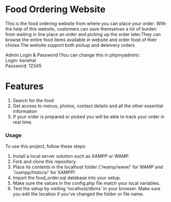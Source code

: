 
# Food Ordering Website 
This is the food ordering website from where you can place your order.
With the help of this website, customers can save themselves a lot of burden from waiting 
in line place an order and picking up the order later.They can browse the entire food items available
in website and order food of their choise.The website support both pickup and deleivery orders

Admin Login & Password (You can change this in phpmyadmin):<br>
Login: ksnehal<br>
Password: 12345

# Features

1. Search for the food
2. Get access to menus, photos, contact details and all the other essential information
3. If your order is prepared or picked you will be able to track your order in real time.



### Usage

To use this project, follow these steps:
1. Install a local server solution such as XAMPP or WAMP.
2. Fork and clone this repository.
3. Place its contents in the localhost folder ('/wamp/www/' for WAMP and '/xampp/htdocs/' for XAMPP) 
4. Import the food_order.sql database into your setup.
5. Make sure the values in the config.php file match your local variables.
6. Test the setup by visiting 'localhost/dbms' in your browser. Make sure you edit the location if you've changed the folder or file name.
